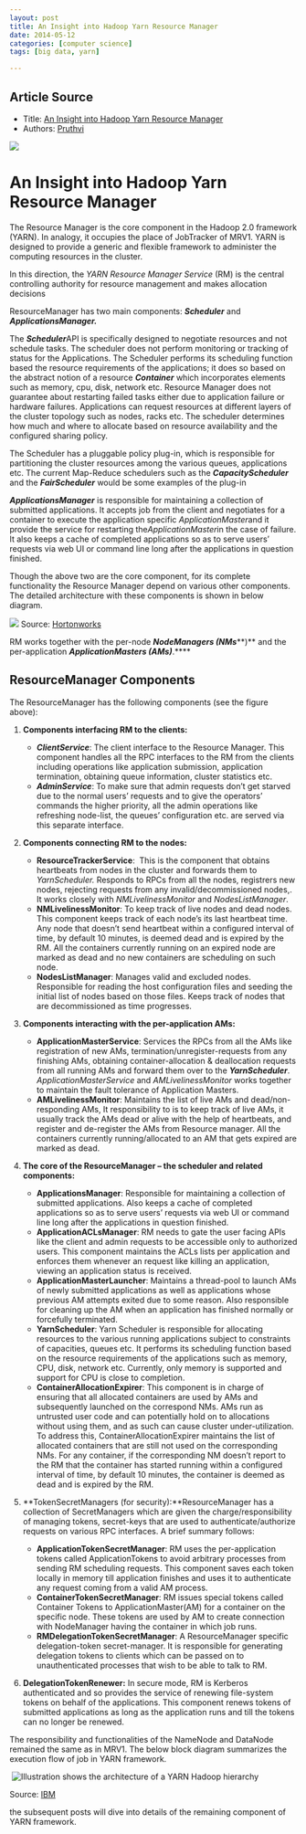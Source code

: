 ```yaml
---
layout: post
title: An Insight into Hadoop Yarn Resource Manager
date: 2014-05-12
categories: [computer science]
tags: [big data, yarn]

---
```



## Article Source
* Title: [An Insight into Hadoop Yarn Resource Manager](http://nixustechnologies.com/2014/05/03/an-insight-into-hadoop-yarn-resource-manager/)
* Authors: [Pruthvi](http://nixustechnologies.com/author/pruthvirajspgmail-com/ "Posts by Pruthvi")



[![](http://sungsoo.github.com/images/insight-yarn.png)](http://sungsoo.github.com/images/insight-yarn.png)

# An Insight into Hadoop Yarn Resource Manager

The Resource Manager is the core component in the Hadoop 2.0 framework
(YARN). In analogy, it occupies the place of JobTracker of MRV1. YARN is
designed to provide a generic and flexible framework to administer the
computing resources in the cluster.

In this direction, the *YARN Resource Manager Service* (RM) is the
central controlling authority for resource management and makes
allocation decisions

ResourceManager has two main components: ***Scheduler*** and 
***ApplicationsManager.***

The ***Scheduler***API is specifically designed to negotiate resources
and not schedule tasks. The scheduler does not perform monitoring or
tracking of status for the Applications. The Scheduler performs its
scheduling function based the resource requirements of the applications;
it does so based on the abstract notion of a resource ***Container***
which incorporates elements such as memory, cpu, disk, network etc.
Resource Manager does not guarantee about restarting failed tasks either
due to application failure or hardware failures. Applications can
request resources at different layers of the cluster topology such as
nodes, racks etc. The scheduler determines how much and where to
allocate based on resource availability and the configured sharing
policy.

The Scheduler has a pluggable policy plug-in, which is responsible for
partitioning the cluster resources among the various queues,
applications etc. The current Map-Reduce schedulers such as the
***CapacityScheduler*** and the ***FairScheduler*** would be some
examples of the plug-in

***ApplicationsManager*** is responsible for maintaining a collection of
submitted applications. It accepts job from the client and negotiates
for a container to execute the application specific
*ApplicationMaster*and it provide the service for restarting
the*ApplicationMaster*in the case of failure. It also keeps a cache of
completed applications so as to serve users’ requests via web UI or
command line long after the applications in question finished.

Though the above two are the core component, for its complete
functionality the Resource Manager depend on various other components.
The detailed architecture with these components is shown in below
diagram.

![](http://hortonworks.com/wp-content/uploads/2012/08/resource_manager.png) Source:
[Hortonworks](http://hortonworks.com/)

RM works together with the per-node ***NodeManagers (NMs*****)** and the
per-application ***ApplicationMasters (AMs)***.****

## ResourceManager Components

The ResourceManager has the following components (see the figure above):

1.  **Components interfacing RM to the clients:**
    -   ***ClientService***: The client interface to the Resource
        Manager. This component handles all the RPC interfaces to the RM
        from the clients including operations like application
        submission, application termination, obtaining queue
        information, cluster statistics etc.
    -   ***AdminService***: To make sure that admin requests don’t get
        starved due to the normal users’ requests and to give the
        operators’ commands the higher priority, all the admin
        operations like refreshing node-list, the queues’ configuration
        etc. are served via this separate interface.

2.  **Components connecting RM to the nodes:**
    -   **ResourceTrackerService**:  This is the component that obtains
        heartbeats from nodes in the cluster and forwards them to
        *YarnScheduler.* Responds to RPCs from all the nodes, registrers
        new nodes, rejecting requests from any invalid/decommissioned
        nodes,. It works closely with *NMLivelinessMonitor* and
        *NodesListManager*.
    -   **NMLivelinessMonitor**: To keep track of live nodes and dead
        nodes. This component keeps track of each node’s its last
        heartbeat time. Any node that doesn’t send heartbeat within a
        configured interval of time, by default 10 minutes, is deemed
        dead and is expired by the RM. All the containers currently
        running on an expired node are marked as dead and no new
        containers are scheduling on such node.
    -   **NodesListManager**: Manages valid and excluded nodes.
        Responsible for reading the host configuration files and seeding
        the initial list of nodes based on those files. Keeps track of
        nodes that are decommissioned as time progresses.

3.  **Components interacting with the per-application AMs:**
    -   **ApplicationMasterService**: Services the RPCs from all the AMs
        like registration of new AMs, termination/unregister-requests
        from any finishing AMs, obtaining container-allocation &
        deallocation requests from all running AMs and forward them over
        to the ***YarnScheduler***. *ApplicationMasterService* and
        *AMLivelinessMonitor* works together to maintain the fault
        tolerance of Application Masters.
    -   **AMLivelinessMonitor**: Maintains the list of live AMs and
        dead/non-responding AMs, It responsibility to is to keep track
        of live AMs, it usually track the AMs dead or alive with the
        help of heartbeats, and register and de-register the AMs from
        Resource manager. All the containers currently running/allocated
        to an AM that gets expired are marked as dead.

4.  **The core of the ResourceManager – the scheduler and related
    components:**
    -   **ApplicationsManager**: Responsible for maintaining a
        collection of submitted applications. Also keeps a cache of
        completed applications so as to serve users’ requests via web UI
        or command line long after the applications in question
        finished.
    -   **ApplicationACLsManager**: RM needs to gate the user facing
        APIs like the client and admin requests to be accessible only to
        authorized users. This component maintains the ACLs lists per
        application and enforces them whenever an request like killing
        an application, viewing an application status is received.
    -   **ApplicationMasterLauncher**: Maintains a thread-pool to launch
        AMs of newly submitted applications as well as applications
        whose previous AM attempts exited due to some reason. Also
        responsible for cleaning up the AM when an application has
        finished normally or forcefully terminated.
    -   **YarnScheduler**: Yarn Scheduler is responsible for allocating
        resources to the various running applications subject to
        constraints of capacities, queues etc. It performs its
        scheduling function based on the resource requirements of the
        applications such as memory, CPU, disk, network etc. Currently,
        only memory is supported and support for CPU is close to
        completion.
    -   **ContainerAllocationExpirer**: This component is in charge of
        ensuring that all allocated containers are used by AMs and
        subsequently launched on the correspond NMs. AMs run as
        untrusted user code and can potentially hold on to allocations
        without using them, and as such can cause cluster
        under-utilization. To address this, ContainerAllocationExpirer
        maintains the list of allocated containers that are still not
        used on the corresponding NMs. For any container, if the
        corresponding NM doesn’t report to the RM that the container has
        started running within a configured interval of time, by default
        10 minutes, the container is deemed as dead and is expired by
        the RM.
 
5.  **TokenSecretManagers (for security):**ResourceManager has a
    collection of SecretManagers which are given the
    charge/responsibility of managing tokens, secret-keys that are used
    to authenticate/authorize requests on various RPC interfaces. A
    brief summary follows:
    -   **ApplicationTokenSecretManager**: RM uses the per-application
        tokens called ApplicationTokens to avoid arbitrary processes
        from sending RM scheduling requests. This component saves each
        token locally in memory till application finishes and uses it to
        authenticate any request coming from a valid AM process.
    -   **ContainerTokenSecretManager**: RM issues special tokens called
        Container Tokens to ApplicationMaster(AM) for a container on the
        specific node. These tokens are used by AM to create connection
        with NodeManager having the container in which job runs.
    -   **RMDelegationTokenSecretManager**: A ResourceManager specific
        delegation-token secret-manager. It is responsible for
        generating delegation tokens to clients which can be passed on
        to unauthenticated processes that wish to be able to talk to RM.

6.  **DelegationTokenRenewer:** In secure mode, RM is Kerberos
    authenticated and so provides the service of renewing file-system
    tokens on behalf of the applications. This component renews tokens
    of submitted applications as long as the application runs and till
    the tokens can no longer be renewed.

The responsibility and functionalities of the NameNode and DataNode
remained the same as in MRV1. The below block diagram summarizes the
execution flow of job in YARN framework.

 ![Illustration shows the architecture of a YARN Hadoop
hierarchy](http://www.ibm.com/developerworks/library/bd-hadoopyarn/figure2.png)

Source: [IBM](http://www.ibm.com/)

the subsequent posts will dive into details of the remaining component
of YARN framework.
